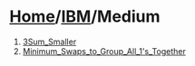 # [Home](./../..)/[IBM](./..)/Medium
1. [3Sum_Smaller](./3Sum_Smaller.md)
2. [Minimum_Swaps_to_Group_All_1's_Together](./Minimum_Swaps_to_Group_All_1%27s_Together.md)
